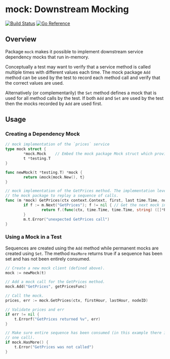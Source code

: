 
# mock: Downstream Mocking

[![Build Status](https://github.com/goadesign/clue/workflows/CI/badge.svg?branch=main&event=push)](https://github.com/goadesign/clue/actions?query=branch%3Amain+event%3Apush)
[![Go Reference](https://pkg.go.dev/badge/goa.design/clue/mock.svg)](https://pkg.go.dev/goa.design/clue/mock)

## Overview

Package `mock` makes it possible to implement downstream service
dependency mocks that run in-memory.

Conceptually a test may want to verify that a service method is called multiple
times with different values each time. The mock package `Add` method can be used
by the test to record each method call and verify that the correct values are
used. 

Alternatively (or complementarily) the `Set` method defines a mock that
is used for all method calls by the test. If both `Add` and `Set` are used by
the test then the mocks recorded by `Add` are used first.

## Usage

### Creating a Dependency Mock

```go
// mock implementation of the `prices` service
type mock struct {
        *mock.Mock    // Embed the mock package Mock struct which provides the mock API
        t *testing.T
}

func newMock(t *testing.T) *mock {
        return &mock{mock.New(), t}
}

// mock implementation of the GetPrices method. The implementation leverages
// the mock package to replay a sequence of calls.
func (m *mock) GetPrices(ctx context.Context, first, last time.Time, nodeID string) ([]*Price, error) {
        if f := m.Next("GetPrices"); f != nil { // Get the next mock in the sequence (or the permanent mock)
                return f.(func(ctx, time.Time, time.Time, string) ([]*Price, error))(ctx, first, last, nodeID)
        }
        m.t.Error("unexpected GetPrices call")
}
```

### Using a Mock in a Test

Sequences are created using the `Add` method while permanent mocks are created
using `Set`. The method `HasMore` returns true if a sequence has been set and
has not been entirely consumed.

```go
// Create a new mock client (defined above).
mock := newMock(t)

// Add a mock call for the GetPrices method.
mock.Add("GetPrices", getPricesFunc)

// Call the mock.
prices, err := mock.GetPrices(ctx, firstHour, lastHour, nodeID)

// Validate prices and err
if err != nil {
	t.Errorf("GetPrices returned %v", err)
}

// Make sure entire sequence has been consumed (in this example there is only
// one call).
if mock.HasMore() {
	t.Error("GetPrices was not called")
}
```
